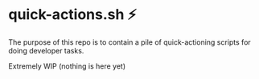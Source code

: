 # quick-actions.sh ⚡️

The purpose of this repo is to contain a pile of quick-actioning scripts for doing developer tasks.

Extremely WIP (nothing is here yet)
